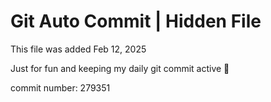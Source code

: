 # Git Auto Commit | Hidden File

This file was added Feb 12, 2025

Just for fun and keeping my daily git commit active 🤪

commit number: 279351
